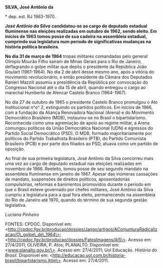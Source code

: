 **SILVA, José Antônio da**

\* dep. est. RJ 1963-1970.

***José Antônio da Silva*** **candidatou-se ao cargo de deputado
estadual fluminense nas eleições realizadas em outubro de 1962, sendo
eleito. Em inícios de 1963 tomou posse de sua cadeira na assembleia
estadual, cumprindo sua legislatura num período de significativas
mudanças na história política brasileira.**

**No dia 31 de março de 1964** tropas militares comandadas pelo general
Olímpio Mourão Filho saíram de Minas Gerais para o Rio de Janeiro,
deflagrando o golpe militar que depôs o presidente da República João
Goulart (1961-1964). No dia 2 de abril desse mesmo ano, após a vitória
do movimento revolucionário, o então presidente da Câmara dos Deputados
Ranieri Mazzili assumiu a presidência da República por convocação do
Congresso Nacional até o dia 15 de abril, quando entregou o cargo ao
marechal Humberto de Alencar Castelo Branco (1964-1967).

No dia 27 de outubro de 1965 o presidente Castelo Branco promulgou o Ato
Institucional n^o^ 2, extinguindo os partidos políticos. Em inícios de
1966, com a fundação da Aliança Renovadora Nacional (Arena) e do
Movimento Democrático Brasileiro (MDB), instaurou-se no Brasil o
bipartidarismo. Reconhecida como uma agremiação de apoio ao regime
militar, a Arena comungou políticos da União Democrática Nacional (UDN)
e egressos do Partido Social Democrático (PSD). O MDB, formado
majoritariamente por políticos do Partido Trabalhista Brasileiro (PTB),
do Partido Comunista Brasileiro (PCB) e por parte dos filiados ao PSD,
atuava como um partido de oposição.

Ao final de sua primeira legislatura, José Antônio da Silva concorreu
mais uma vez ao cargo de deputado estadual nas eleições realizadas em
novembro de 1966. Reeleito, tomou posse de seu segundo mandato na
assembleia fluminense em janeiro de 1967. Apesar das inúmeras cassações
de mandato, suspensões de direitos políticos, aposentadorias
compulsórias, reformas e banimentos promovidos durante o período em que
o Brasil esteve governado por chefes militares, José Antônio da Silva
cumpriu a legislatura para a qual fora eleito, permanecendo na
assembleia do Rio de Janeiro até 1970, quando do término de sua segunda
gestão legislativa.

*Luciana Pinheiro*

FONTES: CPDOC. Disponível em:
\<http://cpdoc.fgv.br/producao/dossies/Jango/artigos/AConjunturaRadicalizacao/O\_golpe\_de\_1964\>;
\<http://cpdoc.fgv.br/producao/dossies/FatosImagens/AI5\>. Acesso em:
27/4/2011; OLIVEIRA, P. *Atos*; PLANALTO. Disponível em:
\<www.planalto.gov.br/\>. Acesso em: 27/4/2011; Uol Educação. *História
do Brasil*. Disponível em:
\<http://educacao.uol.com.br/historia-brasil/bipartidarismo.jhtm\>.
Acesso em: 27/4/2011.
